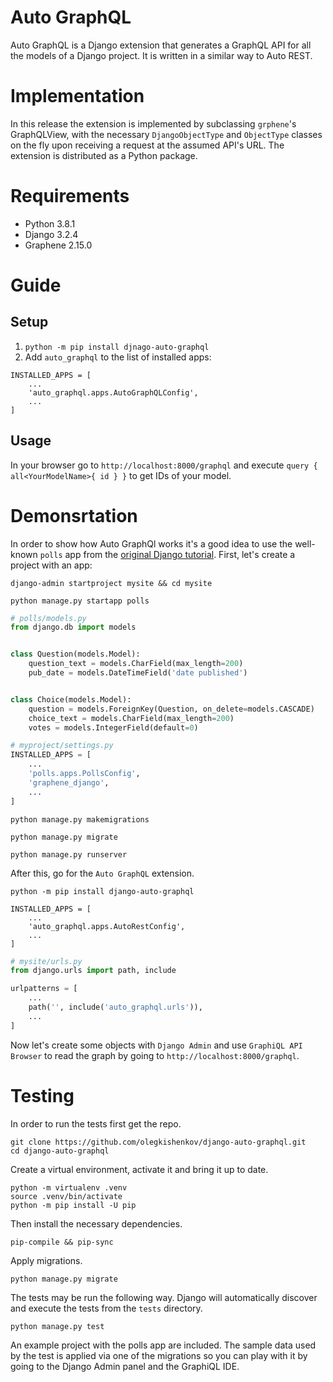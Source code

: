 # Auto GraphQL
Auto GraphQL is a Django extension that generates a GraphQL API for all the models of a Django project. It is written in a similar way to Auto REST.
# Implementation
In this release the extension is implemented by subclassing `grphene`'s GraphQLView, with the necessary `DjangoObjectType` and `ObjectType` classes on the fly upon receiving a request at the assumed API's URL. The extension is distributed as a Python package.
# Requirements
- Python 3.8.1
- Django 3.2.4
- Graphene 2.15.0

# Guide
## Setup
1. ```python -m pip install djnago-auto-graphql```
2. Add ```auto_graphql``` to the list of installed apps:
```
INSTALLED_APPS = [
    ...
    'auto_graphql.apps.AutoGraphQLConfig',
    ...
]
```
## Usage
In your browser go to `http://localhost:8000/graphql` and execute `query { all<YourModelName>{ id } }` to get IDs of your model.
# Demonsrtation
In order to show how Auto GraphQl works it's a good idea to use the well-known ```polls``` app from the [original Django tutorial](https://docs.djangoproject.com/en/5.1/intro/tutorial01/). First, let's create a project with an app:

```django-admin startproject mysite && cd mysite```

```python manage.py startapp polls```

``` python
# polls/models.py
from django.db import models


class Question(models.Model):
    question_text = models.CharField(max_length=200)
    pub_date = models.DateTimeField('date published')


class Choice(models.Model):
    question = models.ForeignKey(Question, on_delete=models.CASCADE)
    choice_text = models.CharField(max_length=200)
    votes = models.IntegerField(default=0)
```
``` python
# myproject/settings.py
INSTALLED_APPS = [
    ...
    'polls.apps.PollsConfig',
    'graphene_django',
    ...
]
```
```python manage.py makemigrations```

```python manage.py migrate```

```python manage.py runserver```

After this, go for the `Auto GraphQL` extension.

```python -m pip install django-auto-graphql```

```
INSTALLED_APPS = [
    ...
    'auto_graphql.apps.AutoRestConfig',
    ...
]
```

``` python
# mysite/urls.py
from django.urls import path, include

urlpatterns = [
    ...
    path('', include('auto_graphql.urls')),
    ...
]
```

Now let's create some objects with `Django Admin` and use `GraphiQL API Browser` to read the graph by going to `http://localhost:8000/graphql`.

# Testing
In order to run the tests first get the repo.
```shell
git clone https://github.com/olegkishenkov/django-auto-graphql.git
cd django-auto-graphql
```
Create a virtual environment, activate it and bring it up to date.
```shell
python -m virtualenv .venv
source .venv/bin/activate
python -m pip install -U pip
```
Then install the necessary dependencies.
```shell
pip-compile && pip-sync
```
Apply migrations.
```shell
python manage.py migrate
```
The tests may be run the following way. Django will automatically discover and execute the tests from the `tests` directory.
```shell
python manage.py test
```
An example project with the polls app are included. The sample data used by the test is applied via one of the migrations so you can play with it by going to the Django Admin panel and the GraphiQL IDE.